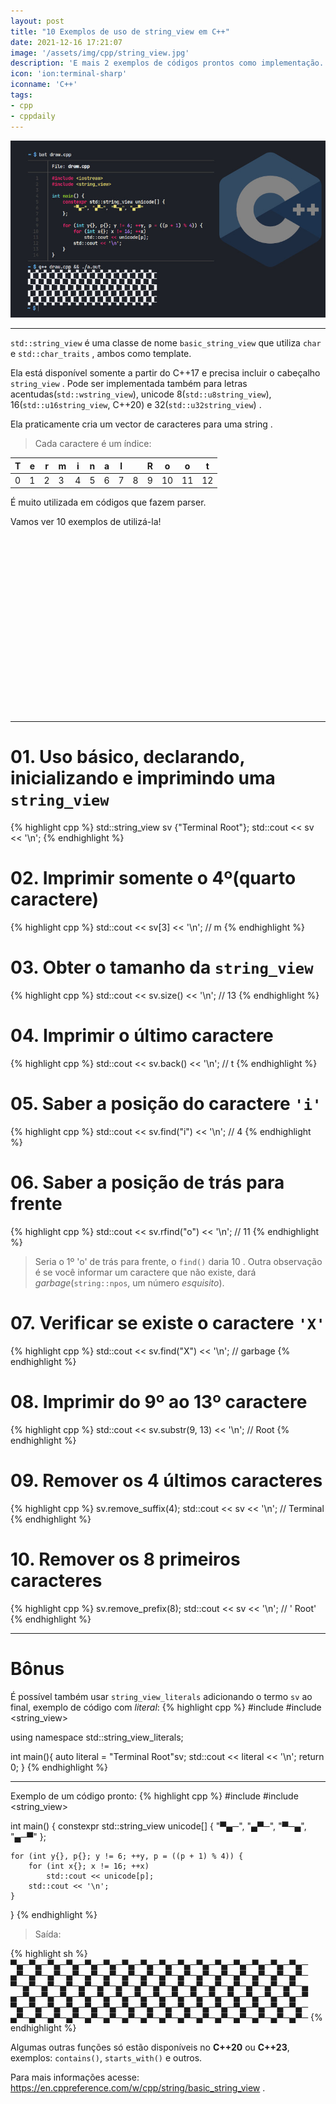 ```yaml
---
layout: post
title: "10 Exemplos de uso de string_view em C++"
date: 2021-12-16 17:21:07
image: '/assets/img/cpp/string_view.jpg'
description: 'E mais 2 exemplos de códigos prontos como implementação.'
icon: 'ion:terminal-sharp'
iconname: 'C++'
tags:
- cpp
- cppdaily
---
```


![10 Exemplos de uso de string_view em C++](/assets/img/cpp/string_view.jpg)

---

`std::string_view` é uma classe de nome `basic_string_view` que utiliza `char` e `std::char_traits` , ambos como template.

Ela está disponível somente a partir do C++17 e precisa incluir o cabeçalho `string_view` . Pode ser implementada também para letras acentudas(`std::wstring_view`), unicode 8(`std::u8string_view`), 16(`std::u16string_view`, C++20) e 32(`std::u32string_view`) .  

Ela praticamente cria um vector de caracteres para uma string .
> Cada caractere é um índice:

| T | e | r | m | i | n | a | l |   | R | o | o | t |
|---|---|---|---|---|---|---|---|---|---|---|---|---|
| 0 | 1 | 2 | 3 | 4 | 5 | 6 | 7 | 8 | 9 | 10 | 11 | 12 |


É muito utilizada em códigos que fazem parser. 

Vamos ver 10 exemplos de utilizá-la!


<!-- SQUARE - GAMES ROOT -->
<script async src="//pagead2.googlesyndication.com/pagead/js/adsbygoogle.js"></script>
<ins class="adsbygoogle"
style="display:inline-block;width:336px;height:280px"
data-ad-client="ca-pub-2838251107855362"
data-ad-slot="5351066970"></ins>
<script>
(adsbygoogle = window.adsbygoogle || []).push({});
</script>

---

# 01. Uso básico, declarando, inicializando e imprimindo uma `string_view`
{% highlight cpp %}
std::string_view sv {"Terminal Root"};
std::cout << sv << '\n';
{% endhighlight %}

# 02. Imprimir somente o 4º(quarto caractere)
{% highlight cpp %}
std::cout << sv[3] << '\n'; // m
{% endhighlight %}

# 03. Obter o tamanho da `string_view`
{% highlight cpp %}
std::cout << sv.size() << '\n'; // 13
{% endhighlight %}

# 04. Imprimir o último caractere
{% highlight cpp %}
std::cout << sv.back() << '\n'; // t
{% endhighlight %}

# 05. Saber a posição do caractere `'i'`
{% highlight cpp %}
std::cout << sv.find("i") << '\n'; // 4
{% endhighlight %}

# 06. Saber a posição de trás para frente
{% highlight cpp %}
std::cout << sv.rfind("o") << '\n'; // 11
{% endhighlight %}
> Seria o 1º 'o' de trás para frente, o `find()` daria 10 . Outra observação é se você informar um caractere que não existe, dará *garbage*(`string::npos`, um número *esquisito*).

# 07. Verificar se existe o caractere `'X'`
{% highlight cpp %}
std::cout << sv.find("X") << '\n'; // garbage
{% endhighlight %}

# 08. Imprimir do 9º ao 13º caractere
{% highlight cpp %}
std::cout << sv.substr(9, 13) << '\n'; // Root
{% endhighlight %}

# 09. Remover os 4 últimos caracteres
{% highlight cpp %}
sv.remove_suffix(4);
std::cout << sv << '\n'; // Terminal
{% endhighlight %}

# 10. Remover os 8 primeiros caracteres
{% highlight cpp %}
sv.remove_prefix(8);
std::cout << sv << '\n'; // ' Root'
{% endhighlight %}

---

# Bônus
É possível também usar `string_view_literals` adicionando o termo `sv` ao final, exemplo de código com *literal*:
{% highlight cpp %}
#include <iostream>
#include <string_view>

using namespace std::string_view_literals;

int main(){
  auto literal = "Terminal Root"sv;
  std::cout << literal << '\n';
  return 0;
}
{% endhighlight %}


<!-- RECTANGLE 2 - OnParagragraph -->
<script async src="//pagead2.googlesyndication.com/pagead/js/adsbygoogle.js"></script>
<ins class="adsbygoogle"
style="display:block; text-align:center;"
data-ad-layout="in-article"
data-ad-format="fluid"
data-ad-client="ca-pub-2838251107855362"
data-ad-slot="8549252987"></ins>
<script>
(adsbygoogle = window.adsbygoogle || []).push({});
</script>

---

Exemplo de um código pronto:
{% highlight cpp %}
#include <iostream>
#include <string_view>
 
int main() {
    constexpr std::string_view unicode[] {
        "▀▄─", "▄▀─", "▀─▄", "▄─▀"
    };
 
    for (int y{}, p{}; y != 6; ++y, p = ((p + 1) % 4)) {
        for (int x{}; x != 16; ++x)
            std::cout << unicode[p];
        std::cout << '\n';
    }
}
{% endhighlight %}
> Saída:

{% highlight sh %}
▀▄─▀▄─▀▄─▀▄─▀▄─▀▄─▀▄─▀▄─▀▄─▀▄─▀▄─▀▄─▀▄─▀▄─▀▄─▀▄─
▄▀─▄▀─▄▀─▄▀─▄▀─▄▀─▄▀─▄▀─▄▀─▄▀─▄▀─▄▀─▄▀─▄▀─▄▀─▄▀─
▀─▄▀─▄▀─▄▀─▄▀─▄▀─▄▀─▄▀─▄▀─▄▀─▄▀─▄▀─▄▀─▄▀─▄▀─▄▀─▄
▄─▀▄─▀▄─▀▄─▀▄─▀▄─▀▄─▀▄─▀▄─▀▄─▀▄─▀▄─▀▄─▀▄─▀▄─▀▄─▀
▀▄─▀▄─▀▄─▀▄─▀▄─▀▄─▀▄─▀▄─▀▄─▀▄─▀▄─▀▄─▀▄─▀▄─▀▄─▀▄─
▄▀─▄▀─▄▀─▄▀─▄▀─▄▀─▄▀─▄▀─▄▀─▄▀─▄▀─▄▀─▄▀─▄▀─▄▀─▄▀─
{% endhighlight %}

Algumas outras funções só estão disponíveis no **C++20** ou **C++23**, exemplos: `contains()`, `starts_with()` e outros.

Para mais informações acesse: <https://en.cppreference.com/w/cpp/string/basic_string_view> .



